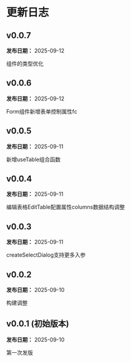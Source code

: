 # 更新日志

## v0.0.7

**发布日期：** 2025-09-12

组件的类型优化

## v0.0.6

**发布日期：** 2025-09-12

Form组件新增表单控制属性fc

## v0.0.5

**发布日期：** 2025-09-11

新增useTable组合函数

## v0.0.4

**发布日期：** 2025-09-11

编辑表格EditTable配置属性columns数据结构调整

## v0.0.3

**发布日期：** 2025-09-11

createSelectDialog支持更多入参

## v0.0.2

**发布日期：** 2025-09-10

构建调整

## v0.0.1 (初始版本)

**发布日期：** 2025-09-10

第一次发版
